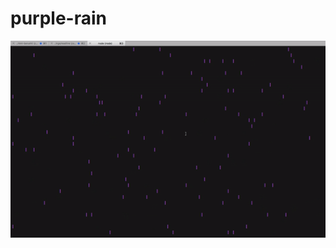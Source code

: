 # purple-rain
<img src="https://github.com/bsrushti/purple-rain/blob/master/media/purpleRain.gif" alt="purple-rain" title="DEMO">

